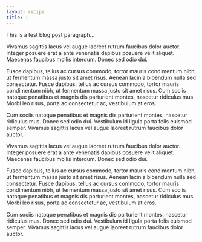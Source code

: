 ```yaml
---
layout: recipe
title: 1
---
```

<div class="mainContainer">
<p>
This is a test blog post paragraph...
</p>

<p>
Vivamus sagittis lacus vel augue laoreet rutrum faucibus dolor auctor. Integer posuere erat a ante venenatis dapibus posuere velit aliquet. Maecenas faucibus mollis interdum. Donec sed odio dui.
</p>

<p>
Fusce dapibus, tellus ac cursus commodo, tortor mauris condimentum nibh, ut fermentum massa justo sit amet risus. Aenean lacinia bibendum nulla sed consectetur. Fusce dapibus, tellus ac cursus commodo, tortor mauris condimentum nibh, ut fermentum massa justo sit amet risus. Cum sociis natoque penatibus et magnis dis parturient montes, nascetur ridiculus mus. Morbi leo risus, porta ac consectetur ac, vestibulum at eros.
</p>

<p>
Cum sociis natoque penatibus et magnis dis parturient montes, nascetur ridiculus mus. Donec sed odio dui. Vestibulum id ligula porta felis euismod semper. Vivamus sagittis lacus vel augue laoreet rutrum faucibus dolor auctor.
</p>

<p>
Vivamus sagittis lacus vel augue laoreet rutrum faucibus dolor auctor. Integer posuere erat a ante venenatis dapibus posuere velit aliquet. Maecenas faucibus mollis interdum. Donec sed odio dui.
</p>

<p>
Fusce dapibus, tellus ac cursus commodo, tortor mauris condimentum nibh, ut fermentum massa justo sit amet risus. Aenean lacinia bibendum nulla sed consectetur. Fusce dapibus, tellus ac cursus commodo, tortor mauris condimentum nibh, ut fermentum massa justo sit amet risus. Cum sociis natoque penatibus et magnis dis parturient montes, nascetur ridiculus mus. Morbi leo risus, porta ac consectetur ac, vestibulum at eros.
</p>

<p>
Cum sociis natoque penatibus et magnis dis parturient montes, nascetur ridiculus mus. Donec sed odio dui. Vestibulum id ligula porta felis euismod semper. Vivamus sagittis lacus vel augue laoreet rutrum faucibus dolor auctor.
</p>
</div>